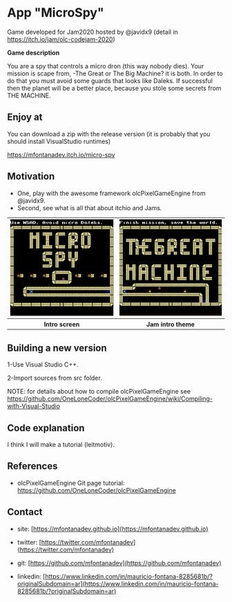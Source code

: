 
# App "MicroSpy"

Game developed for Jam2020 hosted by @javidx9 (detail in https://itch.io/jam/olc-codejam-2020)

**Game description**

You are a spy that controls a micro dron (this way nobody dies). Your mission is scape from, -The Great or The Big Machine? it is both. In order to do that you must avoid some guards that looks like Daleks.
If successful then the planet will be a better place, because you stole some secrets from THE MACHINE.

## Enjoy at

You can download a zip with the release version (it is probably that you should install VisualStudio runtimes)

https://mfontanadev.itch.io/micro-spy

## Motivation
- One, play with the awesome framework olcPixelGameEngine from @javidx9.
- Second, see what is all that about itchio and Jams.

<table>
	<tr>
		<th width="360px" align="center">
		<img width="360px"
src="https://github.com/mfontanadev/POCs/blob/master/MicroSpy/doc/microspy_left_side.PNG?raw=true">
		</th>
		<th width="360px" align="center">
		<img width="360px" src="https://raw.githubusercontent.com/mfontanadev/POCs/master/MicroSpy/doc/microspy_right_side.PNG">
		</th>
	</tr>
	<tr>
		<th align="center">
			Intro screen
		</th>
		<th align="center">
		    Jam intro theme
        </th>
	</tr>
</table>



## Building a new version

1-Use Visual Studio C++.

2-Import sources from src folder.

NOTE: for details about how to compile olcPixelGameEngine see https://github.com/OneLoneCoder/olcPixelGameEngine/wiki/Compiling-with-Visual-Studio

## Code explanation

I think I will make a tutorial (leitmotiv). 

## References

* olcPixelGameEngine Git page tutorial: https://github.com/OneLoneCoder/olcPixelGameEngine

  

## Contact

* site: [https://mfontanadev.github.io](https://mfontanadev.github.io)

* twitter: [https://twitter.com/mfontanadev](https://twitter.com/mfontanadev)

* git: [https://github.com/mfontanadev](https://github.com/mfontanadev)

* linkedin: [https://www.linkedin.com/in/mauricio-fontana-8285681b/?originalSubdomain=ar](https://www.linkedin.com/in/mauricio-fontana-8285681b/?originalSubdomain=ar)


